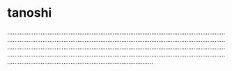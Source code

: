 # tanoshi
...................................................................................................................................................................................................................................................................................................................................................................................................................................................................................................................................................................................................